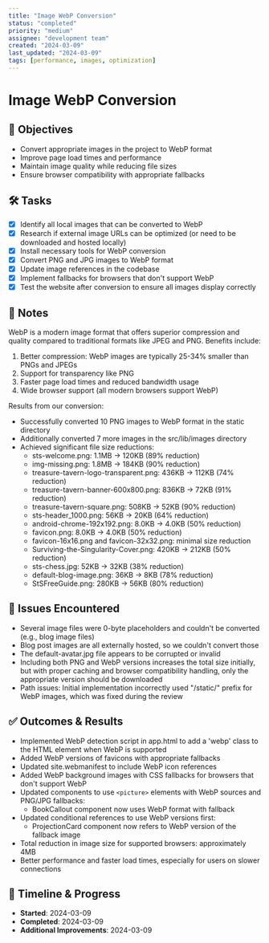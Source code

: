 ```yaml
---
title: "Image WebP Conversion"
status: "completed"
priority: "medium"
assignee: "development team"
created: "2024-03-09"
last_updated: "2024-03-09"
tags: [performance, images, optimization]
---
```


# Image WebP Conversion

## 🚩 Objectives
- Convert appropriate images in the project to WebP format
- Improve page load times and performance
- Maintain image quality while reducing file sizes
- Ensure browser compatibility with appropriate fallbacks

## 🛠 Tasks
- [x] Identify all local images that can be converted to WebP
- [x] Research if external image URLs can be optimized (or need to be downloaded and hosted locally)
- [x] Install necessary tools for WebP conversion
- [x] Convert PNG and JPG images to WebP format
- [x] Update image references in the codebase
- [x] Implement fallbacks for browsers that don't support WebP
- [x] Test the website after conversion to ensure all images display correctly

## 📝 Notes
WebP is a modern image format that offers superior compression and quality compared to traditional formats like JPEG and PNG. Benefits include:

1. Better compression: WebP images are typically 25-34% smaller than PNGs and JPEGs
2. Support for transparency like PNG
3. Faster page load times and reduced bandwidth usage
4. Wide browser support (all modern browsers support WebP)

Results from our conversion:
- Successfully converted 10 PNG images to WebP format in the static directory
- Additionally converted 7 more images in the src/lib/images directory
- Achieved significant file size reductions:
  - sts-welcome.png: 1.1MB → 120KB (89% reduction)
  - img-missing.png: 1.8MB → 184KB (90% reduction)
  - treasure-tavern-logo-transparent.png: 436KB → 112KB (74% reduction)
  - treasure-tavern-banner-600x800.png: 836KB → 72KB (91% reduction)
  - treasure-tavern-square.png: 508KB → 52KB (90% reduction)
  - sts-header_1000.png: 56KB → 20KB (64% reduction)
  - android-chrome-192x192.png: 8.0KB → 4.0KB (50% reduction)
  - favicon.png: 8.0KB → 4.0KB (50% reduction)
  - favicon-16x16.png and favicon-32x32.png: minimal size reduction
  - Surviving-the-Singularity-Cover.png: 420KB → 212KB (50% reduction)
  - sts-chess.jpg: 52KB → 32KB (38% reduction)
  - default-blog-image.png: 36KB → 8KB (78% reduction)
  - StSFreeGuide.png: 280KB → 56KB (80% reduction)

## 🐞 Issues Encountered
- Several image files were 0-byte placeholders and couldn't be converted (e.g., blog image files)
- Blog post images are all externally hosted, so we couldn't convert those
- The default-avatar.jpg file appears to be corrupted or invalid
- Including both PNG and WebP versions increases the total size initially, but with proper caching and browser compatibility handling, only the appropriate version should be downloaded
- Path issues: Initial implementation incorrectly used "/static/" prefix for WebP images, which was fixed during the review

## ✅ Outcomes & Results
- Implemented WebP detection script in app.html to add a 'webp' class to the HTML element when WebP is supported
- Added WebP versions of favicons with appropriate fallbacks
- Updated site.webmanifest to include WebP icon references
- Added WebP background images with CSS fallbacks for browsers that don't support WebP
- Updated components to use `<picture>` elements with WebP sources and PNG/JPG fallbacks:
  - BookCallout component now uses WebP format with fallback
- Updated conditional references to use WebP versions first:
  - ProjectionCard component now refers to WebP version of the fallback image
- Total reduction in image size for supported browsers: approximately 4MB
- Better performance and faster load times, especially for users on slower connections

## 📅 Timeline & Progress
- **Started**: 2024-03-09
- **Completed**: 2024-03-09
- **Additional Improvements**: 2024-03-09